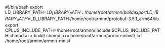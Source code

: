 #!/bin/bash
export LD_LIBRARY_PATH=$LD_LIBRARY_PATH:/home/root/armnn/build
export LD_LIBRARY_PATH=$LD_LIBRARY_PATH:/home/root/armnn/protobuf-3.5.1_arm64/lib
export CPLUS_INCLUDE_PATH=/home/root/armnn/include:$CPLUS_INCLUDE_PATH
chmod a+x build/
chmod a+x home/root/armnn/armnn-mnist/
cd /home/root/armnn/armnn-mnist
